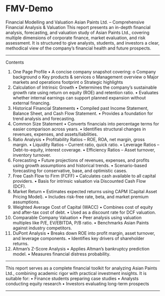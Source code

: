 # FMV-Demo
Financial Modelling and Valuation
Asian Paints Ltd. – Comprehensive Financial Analysis & Valuation
This report presents an in-depth financial analysis, forecasting, and valuation study of Asian Paints Ltd., covering multiple dimensions of corporate finance, market evaluation, and risk assessment. It is structured to give analysts, students, and investors a clear, methodical view of the company’s financial health and future prospects.
________________________________________
Contents
1. One Page Profile
•	A concise company snapshot covering:
o	Company background
o	Key products & services
o	Management overview
o	Major markets and operations footprint
o	Strategic highlights
2. Calculation of Intrinsic Growth
•	Determines the company’s sustainable growth rate using return on equity (ROE) and retention ratio.
•	Evaluates whether internal earnings can support planned expansion without external financing.
3. Historical Financial Statements
•	Compiled past Income Statement, Balance Sheet, and Cash Flow Statement.
•	Provides a foundation for trend analysis and forecasting.
4. Common Size Statement
•	Converts financials into percentage terms for easier comparison across years.
•	Identifies structural changes in revenues, expenses, and assets/liabilities.
5. Ratio Analysis
•	Profitability Ratios – ROE, ROA, net margin, gross margin.
•	Liquidity Ratios – Current ratio, quick ratio.
•	Leverage Ratios – Debt-to-equity, interest coverage.
•	Efficiency Ratios – Asset turnover, inventory turnover.
6. Forecasting
•	Future projections of revenues, expenses, and profits using growth assumptions and historical trends.
•	Scenario-based forecasting for conservative, base, and optimistic cases.
7. Free Cash Flow to Firm (FCFF)
•	Calculates cash available to all capital providers.
•	Basis for intrinsic valuation via Discounted Cash Flow (DCF).
8. Market Return
•	Estimates expected returns using CAPM (Capital Asset Pricing Model).
•	Includes risk-free rate, beta, and market premium assumptions.
9. Weighted Average Cost of Capital (WACC)
•	Combines cost of equity and after-tax cost of debt.
•	Used as a discount rate for DCF valuation.
10. Comparable Company Valuation
•	Peer analysis using valuation multiples like P/E, EV/EBITDA, P/B ratio.
•	Benchmarks Asian Paints against industry competitors.
11. DuPont Analysis
•	Breaks down ROE into profit margin, asset turnover, and leverage components.
•	Identifies key drivers of shareholder returns.
12. Altman’s Z-Score Analysis
•	Applies Altman’s bankruptcy prediction model.
•	Measures financial distress probability.
________________________________________
This report serves as a complete financial toolkit for analyzing Asian Paints Ltd., combining academic rigor with practical investment insights. It is suitable for:
•	Finance students preparing case studies
•	Analysts conducting equity research
•	Investors evaluating long-term prospects
________________________________________
